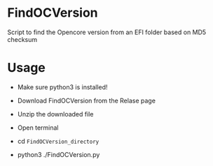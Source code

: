 # FindOCVersion
Script to find the Opencore version from an EFI folder based on MD5 checksum

# Usage
- Make sure python3 is installed!

- Download FindOCVersion from the Relase page
- Unzip the downloaded file
- Open terminal
- cd `FindOCVersion_directory`
- python3 ./FindOCVersion.py
